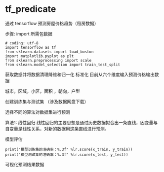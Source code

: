 # tf_predicate
通过 tensorflow 预测房屋价格趋势（租房数据）

步骤:
import 所需包数据
```
# coding: utf-8
import tensorflow as tf
from sklearn.datasets import load_boston
import matplotlib.pyplot as plt
from sklearn.preprocessing import scale
from sklearn.model_selection import train_test_split
```

获取数据并将数据清理降维和归一化 标准化
目前从六个维度输入预测价格输出数据

城市，区域，小区，面积 ，朝向，户型 


创建训练集与测试集
（涉及数据网盘下载）

选择不同的算法对数据集进行预测

算法1:
  线性回归
   线性回归的主要思想是通过历史数据拟合出一条直线，因变量与自变量是线性关系，对新的数据用这条直线进行预测。
   
   模型评估
   ```
   print("模型训练集的准确率：%.3f" %lr.score(x_train, y_train))
   print("模型测试集的准确率：%.3f" %lr.score(x_test, y_test))
   ```
   可视化预测结果数据


